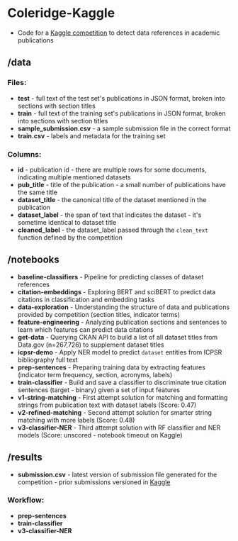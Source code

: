 # Coleridge-Kaggle
* Code for a [Kaggle competition](https://www.kaggle.com/c/coleridgeinitiative-show-us-the-data/data) to detect data references in academic publications

## /data
### Files:
* **test** - full text of the test set's publications in JSON format, broken into sections with section titles
* **train** - full text of the training set's publications in JSON format, broken into sections with section titles
* **sample_submission.csv** - a sample submission file in the correct format
* **train.csv** - labels and metadata for the training set

### Columns:
* **id** - publication id - there are multiple rows for some documents, indicating multiple mentioned datasets
* **pub_title** - title of the publication - a small number of publications have the same title
* **dataset_title** - the canonical title of the dataset mentioned in the publication
* **dataset_label** - the span of text that indicates the dataset - it's sometime identical to dataset title
* **cleaned_label** - the dataset_label passed through the `clean_text` function defined by the competition

## /notebooks
* **baseline-classifiers** - Pipeline for predicting classes of dataset references
* **citation-embeddings** - Exploring BERT and sciBERT to predict data citations in classification and embedding tasks
* **data-exploration** - Understanding the structure of data and publications provided by competition (section titles, indicator terms)
* **feature-engineering** - Analyzing publication sections and sentences to learn which features can predict data citations
* **get-data** - Querying CKAN API to build a list of all dataset titles from Data.gov (n=267,726) to supplement dataset titles
* **icpsr-demo** - Apply NER model to predict `dataset` entities from ICPSR bibliography full text
* **prep-sentences** - Preparing training data by extracting features (indicator term frequency, section, acronyms, labels)
* **train-classifier** - Build and save a classifier to discriminate true citation sentences (target - binary) given a set of input features
* **v1-string-matching** - First attempt solution for matching and formatting strings from publication text with dataset labels (Score: 0.47)
* **v2-refined-matching** - Second attempt solution for smarter string matching with more labels (Score: 0.48)
* **v3-classifier-NER** - Third attempt solution with RF classifier and NER models (Score: unscored - notebook timeout on Kaggle)

## /results
* **submission.csv** - latest version of submission file generated for the competition - prior submissions versioned in [Kaggle](https://www.kaggle.com/c/coleridgeinitiative-show-us-the-data/code?competitionId=25925&sortBy=dateRun&tab=profile)

### Workflow:
* **prep-sentences**
* **train-classifier**
* **v3-classifier-NER** 
